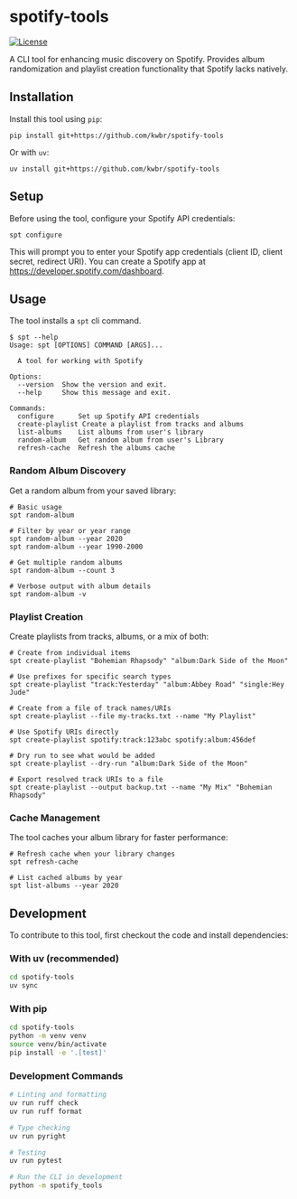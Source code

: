 # spotify-tools

[![License](https://img.shields.io/badge/license-Apache%202.0-blue.svg)](https://github.com/simonw/s3-credentials/blob/master/LICENSE)

A CLI tool for enhancing music discovery on Spotify. Provides album randomization and playlist creation functionality that Spotify lacks natively.

## Installation

Install this tool using `pip`:

```
pip install git+https://github.com/kwbr/spotify-tools
```

Or with `uv`:

```
uv install git+https://github.com/kwbr/spotify-tools
```

## Setup

Before using the tool, configure your Spotify API credentials:

```console
spt configure
```

This will prompt you to enter your Spotify app credentials (client ID, client secret, redirect URI). You can create a Spotify app at https://developer.spotify.com/dashboard.

## Usage

The tool installs a `spt` cli command.

```console
$ spt --help
Usage: spt [OPTIONS] COMMAND [ARGS]...

  A tool for working with Spotify

Options:
  --version  Show the version and exit.
  --help     Show this message and exit.

Commands:
  configure      Set up Spotify API credentials
  create-playlist Create a playlist from tracks and albums
  list-albums    List albums from user's library
  random-album   Get random album from user's Library
  refresh-cache  Refresh the albums cache
```

### Random Album Discovery

Get a random album from your saved library:

```console
# Basic usage
spt random-album

# Filter by year or year range
spt random-album --year 2020
spt random-album --year 1990-2000

# Get multiple random albums
spt random-album --count 3

# Verbose output with album details
spt random-album -v
```

### Playlist Creation

Create playlists from tracks, albums, or a mix of both:

```console
# Create from individual items
spt create-playlist "Bohemian Rhapsody" "album:Dark Side of the Moon"

# Use prefixes for specific search types
spt create-playlist "track:Yesterday" "album:Abbey Road" "single:Hey Jude"

# Create from a file of track names/URIs
spt create-playlist --file my-tracks.txt --name "My Playlist"

# Use Spotify URIs directly
spt create-playlist spotify:track:123abc spotify:album:456def

# Dry run to see what would be added
spt create-playlist --dry-run "album:Dark Side of the Moon"

# Export resolved track URIs to a file
spt create-playlist --output backup.txt --name "My Mix" "Bohemian Rhapsody"
```

### Cache Management

The tool caches your album library for faster performance:

```console
# Refresh cache when your library changes
spt refresh-cache

# List cached albums by year
spt list-albums --year 2020
```

## Development

To contribute to this tool, first checkout the code and install dependencies:

### With uv (recommended)

```bash
cd spotify-tools
uv sync
```

### With pip

```bash
cd spotify-tools
python -m venv venv
source venv/bin/activate
pip install -e '.[test]'
```

### Development Commands

```bash
# Linting and formatting
uv run ruff check
uv run ruff format

# Type checking
uv run pyright

# Testing
uv run pytest

# Run the CLI in development
python -m spotify_tools
```
